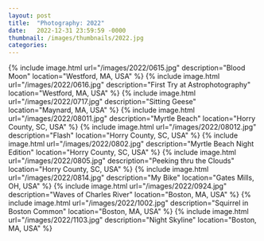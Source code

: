 ```yaml
---
layout: post
title:  "Photography: 2022"
date:   2022-12-31 23:59:59 -0000
thumbnail: /images/thumbnails/2022.jpg
categories: 
---
```

{% include image.html url="/images/2022/0615.jpg" description="Blood Moon" location="Westford, MA, USA" %}
{% include image.html url="/images/2022/0616.jpg" description="First Try at Astrophotography" location="Westford, MA, USA" %}
{% include image.html url="/images/2022/0717.jpg" description="Sitting Geese" location="Maynard, MA, USA" %}
{% include image.html url="/images/2022/08011.jpg" description="Myrtle Beach" location="Horry County, SC, USA" %}
{% include image.html url="/images/2022/08012.jpg" description="Flash" location="Horry County, SC, USA" %}
{% include image.html url="/images/2022/0802.jpg" description="Myrtle Beach Night Edition" location="Horry County, SC, USA" %}
{% include image.html url="/images/2022/0805.jpg" description="Peeking thru the Clouds" location="Horry County, SC, USA" %}
{% include image.html url="/images/2022/0814.jpg" description="My Bike" location="Gates Mills, OH, USA" %}
{% include image.html url="/images/2022/0924.jpg" description="Waves of Charles River" location="Boston, MA, USA" %}
{% include image.html url="/images/2022/1002.jpg" description="Squirrel in Boston Common" location="Boston, MA, USA" %}
{% include image.html url="/images/2022/1103.jpg" description="Night Skyline" location="Boston, MA, USA" %}